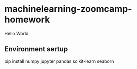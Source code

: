 # machinelearning-zoomcamp-homework

Hello World

## Environment sertup
pip install numpy jupyter pandas scikit-learn seaborn